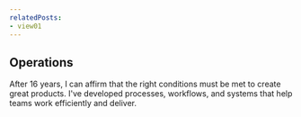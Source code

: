 ```yaml
---
relatedPosts:
- view01
---
```

## Operations

After 16 years, I can affirm that the right conditions must be met to create great products. I've developed processes, workflows, and systems that help teams work efficiently and deliver.